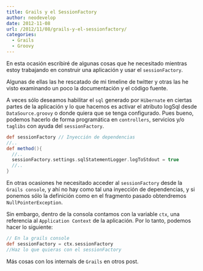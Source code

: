 ```yaml
---
title: Grails y el SessionFactory
author: neodevelop
date: 2012-11-08
url: /2012/11/08/grails-y-el-sessionfactory/
categories:
  - Grails
  - Groovy
---
```

En esta ocasión escribiré de algunas cosas que he necesitado mientras estoy trabajando en construir una aplicación y usar el `sessionFactory`.

Algunas de ellas las he rescatado de mi timeline de twitter y otras las he visto examinando un poco la documentación y el código fuente.

A veces sólo deseamos habilitar el `sql` generado por `Hibernate` en ciertas partes de la aplicación y lo que hacemos es activar el atributo logSql desde `DataSource.groovy` o donde quiera que se tenga configurado. Pues bueno, podemos hacerlo de forma programática en `controllers`, servicios y/o `taglibs` con ayuda del `sessionFactory`.

```groovy
def sessionFactory // Inyección de dependencias  
//..
def method(){  
  //..
  sessionFactory.settings.sqlStatementLogger.logToStdout = true  
  //..
}  
```

En otras ocasiones he necesitado acceder al `sessionFactory` desde la `Grails console`, y ahí no hay como tal una inyección de dependencias, y si ponemos sólo la definición como en el fragmento pasado obtendremos `NullPointerException`.

Sin embargo, dentro de la consola contamos con la variable `ctx`, una referencia al `Application Context` de la aplicación. Por lo tanto, podemos hacer lo siguiente:

```groovy
// En la grails console  
def sessionFactory = ctx.sessionFactory  
//Haz lo que quieras con el sessionFactory  
```

Más cosas con los internals de `Grails` en otros post.